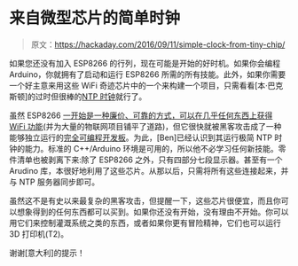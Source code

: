 # 来自微型芯片的简单时钟

> 原文：<https://hackaday.com/2016/09/11/simple-clock-from-tiny-chip/>

如果您还没有加入 ESP8266 的行列，现在可能是开始的好时机。如果你会编程 Arduino，你就拥有了启动和运行 ESP8266 所需的所有技能。此外，如果你需要一个好主意来用这些 WiFi 奇迹芯片中的一个来构建一个项目，只需看看[本·巴克斯顿]的过时但很棒的[NTP 时钟](http://www.buxtronix.net/2015/12/esp8266-based-ntp-clock.html)就行了。

虽然 ESP8266 [一开始是一种廉价、可靠的方式，可以在几乎任何东西上获得 WiFi 功能](http://hackaday.com/2014/08/26/new-chip-alert-the-esp8266-wifi-module-its-5/)(并为大量的物联网项目铺平了道路)，但它很快就被黑客攻击成了一种能够独立运行的[完全可编程开发板](http://hackaday.com/2015/03/18/how-to-directly-program-an-inexpensive-esp8266-wifi-module/)。为此，[Ben]已经认识到其运行极简 NTP 时钟的能力。标准的 C++/Arduino 环境是可用的，所以他不必学习任何新技能。零件清单也被剥离下来:除了 ESP8266 之外，只有四部分七段显示器。甚至有一个 Arudino 库，本很好地利用了这些芯片。从那以后，只需将所有这些连接起来，并与 NTP 服务器同步即可。

虽然这不是有史以来最复杂的黑客攻击，但提醒一下，这些芯片很便宜，而且你可以想象得到的任何东西都可以买到。如果你还没有开始，没有理由不开始。你可以用它们来控制灌溉系统之类的东西，或者如果你更有冒险精神，它们也可以运行 3D 打印机(T2)。

谢谢[意大利]的提示！